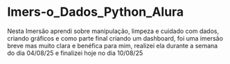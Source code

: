 # Imers-o_Dados_Python_Alura

Nesta Imersão aprendi sobre manipulação, limpeza e cuidado com dados, criando gráficos e como parte final criando um dashboard,
foi uma imersão breve mas muito clara e benéfica para mim, realizei ela durante a semana do dia 04/08/25 e finalizei hoje no dia
10/08/25
